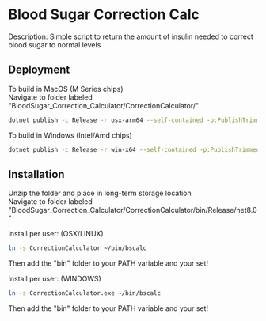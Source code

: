 
# Blood Sugar Correction Calc

Description: Simple script to return the amount of insulin needed to correct blood sugar to normal levels

## Deployment

To build in MacOS (M Series chips)\
Navigate to folder labeled "BloodSugar_Correction_Calculator/CorrectionCalculator/"

```bash
dotnet publish -c Release -r osx-arm64 --self-contained -p:PublishTrimmed=true -p:PublishReadyToRun=true
```
To build in Windows (Intel/Amd chips)
```bash
dotnet publish -c Release -r win-x64 --self-contained -p:PublishTrimmed=true -p:PublishReadyToRun=true
```
## Installation
Unzip the folder and place in long-term storage location \
Navigate to folder labeled "BloodSugar_Correction_Calculator/CorrectionCalculator/bin/Release/net8.0"

Install per user: (OSX/LINUX)
```bash
ln -s CorrectionCalculator ~/bin/bscalc
```
Then add the "bin" folder to your PATH variable and your set!

Install per user: (WINDOWS)
```bash
ln -s CorrectionCalculator.exe ~/bin/bscalc
```
Then add the "bin" folder to your PATH variable and your set!

